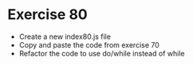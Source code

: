 # Exercise 80

* Create a new index80.js file
* Copy and paste the code from exercise 70
* Refactor the code to use do/while instead of while